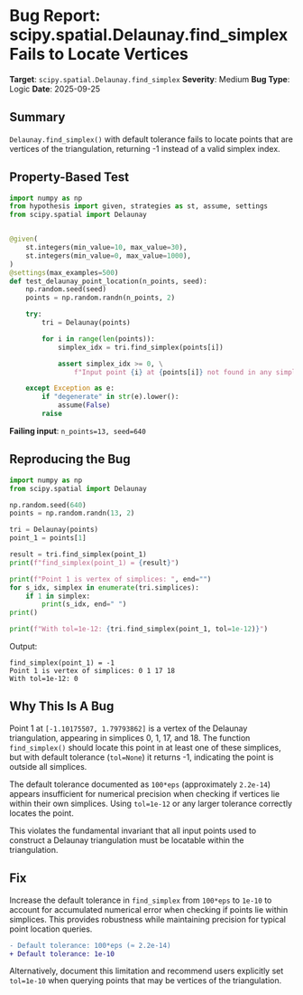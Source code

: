 # Bug Report: scipy.spatial.Delaunay.find_simplex Fails to Locate Vertices

**Target**: `scipy.spatial.Delaunay.find_simplex`
**Severity**: Medium
**Bug Type**: Logic
**Date**: 2025-09-25

## Summary

`Delaunay.find_simplex()` with default tolerance fails to locate points that are vertices of the triangulation, returning -1 instead of a valid simplex index.

## Property-Based Test

```python
import numpy as np
from hypothesis import given, strategies as st, assume, settings
from scipy.spatial import Delaunay


@given(
    st.integers(min_value=10, max_value=30),
    st.integers(min_value=0, max_value=1000),
)
@settings(max_examples=500)
def test_delaunay_point_location(n_points, seed):
    np.random.seed(seed)
    points = np.random.randn(n_points, 2)

    try:
        tri = Delaunay(points)

        for i in range(len(points)):
            simplex_idx = tri.find_simplex(points[i])

            assert simplex_idx >= 0, \
                f"Input point {i} at {points[i]} not found in any simplex"

    except Exception as e:
        if "degenerate" in str(e).lower():
            assume(False)
        raise
```

**Failing input**: `n_points=13, seed=640`

## Reproducing the Bug

```python
import numpy as np
from scipy.spatial import Delaunay

np.random.seed(640)
points = np.random.randn(13, 2)

tri = Delaunay(points)
point_1 = points[1]

result = tri.find_simplex(point_1)
print(f"find_simplex(point_1) = {result}")

print(f"Point 1 is vertex of simplices: ", end="")
for s_idx, simplex in enumerate(tri.simplices):
    if 1 in simplex:
        print(s_idx, end=" ")
print()

print(f"With tol=1e-12: {tri.find_simplex(point_1, tol=1e-12)}")
```

Output:
```
find_simplex(point_1) = -1
Point 1 is vertex of simplices: 0 1 17 18
With tol=1e-12: 0
```

## Why This Is A Bug

Point 1 at `[-1.10175507, 1.79793862]` is a vertex of the Delaunay triangulation, appearing in simplices 0, 1, 17, and 18. The function `find_simplex()` should locate this point in at least one of these simplices, but with default tolerance (`tol=None`) it returns -1, indicating the point is outside all simplices.

The default tolerance documented as `100*eps` (approximately `2.2e-14`) appears insufficient for numerical precision when checking if vertices lie within their own simplices. Using `tol=1e-12` or any larger tolerance correctly locates the point.

This violates the fundamental invariant that all input points used to construct a Delaunay triangulation must be locatable within the triangulation.

## Fix

Increase the default tolerance in `find_simplex` from `100*eps` to `1e-10` to account for accumulated numerical error when checking if points lie within simplices. This provides robustness while maintaining precision for typical point location queries.

```diff
- Default tolerance: 100*eps (≈ 2.2e-14)
+ Default tolerance: 1e-10
```

Alternatively, document this limitation and recommend users explicitly set `tol=1e-10` when querying points that may be vertices of the triangulation.